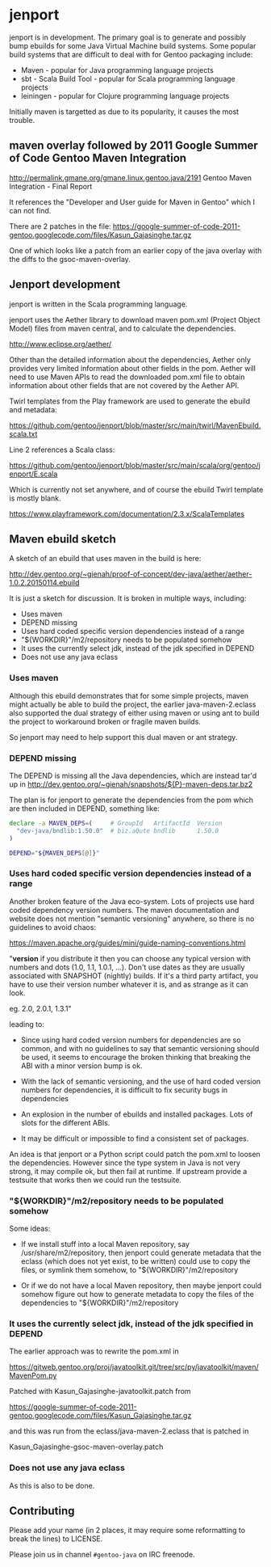# jenport
jenport is in development.  The primary goal is to generate and possibly bump ebuilds for
some Java Virtual Machine build systems.  Some popular build systems that are difficult
to deal with for Gentoo packaging include:

* Maven - popular for Java programming language projects
* sbt - Scala Build Tool - popular for Scala programming language projects
* leiningen - popular for Clojure programming language projects

Initially maven is targetted as due to its popularity, it causes the most trouble.

## maven overlay followed by 2011 Google Summer of Code Gentoo Maven Integration

http://permalink.gmane.org/gmane.linux.gentoo.java/2191
Gentoo Maven Integration - Final Report

It references the "Developer and User guide for Maven in Gentoo" which I can
not find.

There are 2 patches in the file:
https://google-summer-of-code-2011-gentoo.googlecode.com/files/Kasun_Gajasinghe.tar.gz

One of which looks like a patch from an earlier copy of the java overlay with the
diffs to the gsoc-maven-overlay.

## Jenport development

jenport is written in the Scala programming language.

jenport uses the Aether library to download maven pom.xml (Project Object Model) files
from maven central, and to calculate the dependencies.

http://www.eclipse.org/aether/

Other than the detailed information about the dependencies, Aether only provides very
limited information about other fields in the pom.  Aether will need to use Maven APIs
to read the downloaded pom.xml file to obtain information about other fields that are
not covered by the Aether API.

Twirl templates from the Play framework are used to generate the ebuild and metadata:

https://github.com/gentoo/jenport/blob/master/src/main/twirl/MavenEbuild.scala.txt

Line 2 references a Scala class:

https://github.com/gentoo/jenport/blob/master/src/main/scala/org/gentoo/jenport/E.scala

Which is currently not set anywhere, and of course the ebuild Twirl template
is mostly blank.

https://www.playframework.com/documentation/2.3.x/ScalaTemplates

## Maven ebuild sketch

A sketch of an ebuild that uses maven in the build is here:

http://dev.gentoo.org/~gienah/proof-of-concept/dev-java/aether/aether-1.0.2.20150114.ebuild

It is just a sketch for discussion.  It is broken in multiple ways, including:

* Uses maven
* DEPEND missing
* Uses hard coded specific version dependencies instead of a range
* "${WORKDIR}"/m2/repository needs to be populated somehow
* It uses the currently select jdk, instead of the jdk specified in DEPEND
* Does not use any java eclass

### Uses maven

Although this ebuild demonstrates that for some simple projects, maven might
actually be able to build the project, the earlier java-maven-2.eclass also
supported the dual strategy of either using maven or using ant to build the
project to workaround broken or fragile maven builds.

So jenport may need to help support this dual maven or ant strategy.

### DEPEND missing

The DEPEND is missing all the Java dependencies, which are instead tar'd up in
http://dev.gentoo.org/~gienah/snapshots/${P}-maven-deps.tar.bz2

The plan is for jenport to generate the dependencies from the pom which are then
included in DEPEND, something like:

```bash
declare -a MAVEN_DEPS=(		# GroupId	ArtifactId	Version
  "dev-java/bndlib:1.50.0"	# biz.aQute	bndlib		1.50.0	
)

DEPEND="${MAVEN_DEPS[@]}"
```

### Uses hard coded specific version dependencies instead of a range

Another broken feature of the Java eco-system.  Lots of projects use
hard coded dependency version numbers.  The maven documentation and
website does not mention "semantic versioning" anywhere, so there is
no guidelines to avoid chaos:

https://maven.apache.org/guides/mini/guide-naming-conventions.html

"**version** if you distribute it then you can choose any typical version
with numbers and dots (1.0, 1.1, 1.0.1, ...). Don't use dates as they
are usually associated with SNAPSHOT (nightly) builds. If it's a third
party artifact, you have to use their version number whatever it is,
and as strange as it can look.

eg. 2.0, 2.0.1, 1.3.1"

leading to:

* Since using hard coded version numbers for dependencies are so common, and
with no guidelines to say that semantic versioning should be used, it seems
to encourage the broken thinking that breaking the ABI with a minor version
bump is ok.

* With the lack of semantic versioning, and the use of hard coded version numbers
for dependencies, it is difficult to fix security bugs in dependencies

* An explosion in the number of ebuilds and installed packages.  Lots of slots
for the different ABIs.

* It may be difficult or impossible to find a consistent set of packages.

An idea is that jenport or a Python script could patch the pom.xml to loosen
the dependencies.  However since the type system in Java is not very strong,
it may compile ok, but then fail at runtime.  If upstream provide a testsuite
that works then we could run the testsuite.

### "${WORKDIR}"/m2/repository needs to be populated somehow

Some ideas:

* If we install stuff into a local Maven repository, say /usr/share/m2/repository, then jenport
could generate metadata that the eclass (which does not yet exist, to be written) could use
to copy the files, or symlink them somehow, to "${WORKDIR}"/m2/repository

* Or if we do not have a local Maven repository, then maybe jenport could somehow figure out how
to generate metadata to copy the files of the dependencies to "${WORKDIR}"/m2/repository

### It uses the currently select jdk, instead of the jdk specified in DEPEND

The earlier approach was to rewrite the pom.xml in

https://gitweb.gentoo.org/proj/javatoolkit.git/tree/src/py/javatoolkit/maven/MavenPom.py

Patched with Kasun_Gajasinghe-javatoolkit.patch from 

https://google-summer-of-code-2011-gentoo.googlecode.com/files/Kasun_Gajasinghe.tar.gz

and this was run from the eclass/java-maven-2.eclass that is patched in

Kasun_Gajasinghe-gsoc-maven-overlay.patch

### Does not use any java eclass

As this is also to be done.

## Contributing

Please add your name (in 2 places, it may require some reformatting to
break the lines) to LICENSE.

Please join us in channel `#gentoo-java` on IRC freenode.
